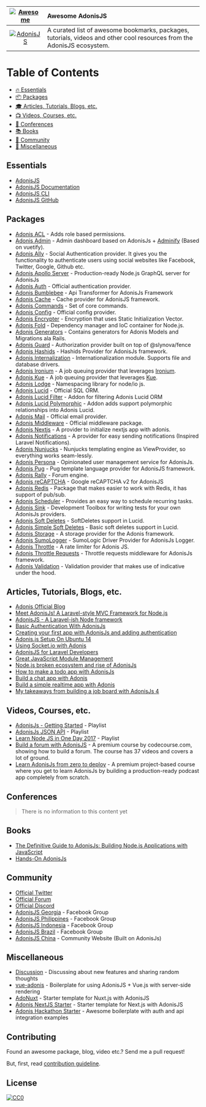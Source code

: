 | [![Awesome](https://cdn.rawgit.com/sindresorhus/awesome/d7305f38d29fed78fa85652e3a63e154dd8e8829/media/badge.svg)](https://github.com/sindresorhus/awesome) | Awesome AdonisJS                                                                                                       |
| :-----------------: | :----------------------------- |
| [![AdonisJS](https://adonisjs.com/images/badge.svg)](http://adonisjs.com)                                                                                   | A curated list of awesome bookmarks, packages, tutorials, videos and other cool resources from the AdonisJS ecosystem. |

# Table of Contents

- [:fire: Essentials](#essentials)
- [:package: Packages](#packages)
- [:mortar_board: Articles, Tutorials, Blogs, etc.](#articles-tutorials-blogs-etc)
- [:tv: Videos, Courses, etc.](#videos-courses-etc)
- [:office: Conferences](#conferences)
- [:books: Books](#books)
- [:loudspeaker: Community](#community)
- [:nut_and_bolt: Miscellaneous](#miscellaneous)

## Essentials

- [AdonisJS](http://adonisjs.com)
- [AdonisJS Documentation](http://adonisjs.com/docs/)
- [AdonisJS CLI](https://github.com/adonisjs/adonis-cli)
- [AdonisJS GitHub](https://github.com/adonisjs)

## Packages
- [Adonis ACL](https://github.com/enniel/adonis-acl) - Adds role based permissions.
- [Adonis Admin](https://github.com/adonis-china/adonis-admin) - Admin dashboard based on AdonisJs + [Adminify](https://github.com/wxs77577/adminify) (Based on vuetify).
- [Adonis Ally](https://github.com/adonisjs/adonis-ally) - Social Authentication provider. It gives you the functionality to authenticate users using social websites like Facebook, Twitter, Google, Github etc.
- [Adonis Apollo Server](https://github.com/ammezie/adonis-apollo-server) - Production-ready Node.js GraphQL server for AdonisJs
- [Adonis Auth](https://github.com/adonisjs/adonis-auth) - Official authentication provider.
- [Adonis Bumblebee](https://github.com/rhwilr/adonis-bumblebee) - Api Transformer for AdonisJs Framework
- [Adonis Cache](https://github.com/helnokaly/adonis-cache) - Cache provider for AdonisJS framework.
- [Adonis Commands](https://github.com/adonisjs/adonis-commands) - Set of core commands.
- [Adonis Config](https://github.com/adonisjs/adonis-config-provider) - Official config provider.
- [Adonis Encrypter](https://github.com/pixeleur/adonis-encrypter) - Encryption that uses Static Initialization Vector.
- [Adonis Fold](https://github.com/poppinss/adonis-fold) - Dependency manager and IoC container for Node.js.
- [Adonis Generators](https://github.com/rtablada/adonis-generators) - Contains generators for Adonis Models and Migrations ala Rails.
- [Adonis Guard](https://github.com/RomainLanz/adonis-guard) - Authorization provider built on top of @slynova/fence 
- [Adonis Hashids](https://www.npmjs.com/package/adonis-hashids) - Hashids Provider for AdonisJs framework.
- [Adonis Internalization](https://github.com/adonisjs/adonis-antl) - Internationalization module. Supports file and database drivers.
- [Adonis Ironium](https://www.npmjs.com/package/adonis-ironium) - A job queuing provider that leverages [Ironium](https://www.npmjs.com/package/ironium).
- [Adonis Kue](https://www.npmjs.com/package/adonis-kue) - A job queuing provider that leverages [Kue](https://www.npmjs.com/package/kue).
- [Adonis Lodge](https://www.npmjs.com/package/adonis-lodge) - Namespacing library for node/io js.
- [Adonis Lucid](https://github.com/adonisjs/adonis-lucid) - Official SQL ORM.
- [Adonis Lucid Filter](https://github.com/lookinlab/adonis-lucid-filter) - Addon for filtering Adonis Lucid ORM
- [Adonis Lucid Polymorphic](https://github.com/enniel/adonis-lucid-polymorphic) - Addon adds support polymorphic relationships into Adonis Lucid.
- [Adonis Mail](https://github.com/adonisjs/adonis-mail) - Official email provider.
- [Adonis Middleware](https://github.com/adonisjs/adonis-middleware) - Official middleware package.
- [Adonis Nextjs](https://github.com/omarkhatibco/adonis-nextjs) - A provider to initialize nextjs app with adonis.
- [Adonis Notifications](https://github.com/enniel/adonis-notifications) - A provider for easy sending notifications (Inspired Laravel Notifications).
- [Adonis Nunjucks](https://www.npmjs.com/package/adonis-nunjucks) - Nunjucks templating engine as ViewProvider, so everything works seam-lessly.
- [Adonis Persona](https://github.com/adonisjs/adonis-persona) - Opinionated user management service for AdonisJs.
- [Adonis Pug](https://github.com/webdevian/adonis-pug) - Pug template language provider for AdonisJS framework.
- [Adonis Rally](https://github.com/adonisjs/adonis-rally) - Forum engine.
- [Adonis reCAPTCHA](https://github.com/lookinlab/adonis-recaptcha2) - Google reCAPTCHA v2 for AdonisJS
- [Adonis Redis](https://github.com/adonisjs/adonis-redis) - Package that makes easier to work with Redis, it has support of pub/sub.
- [Adonis Scheduler](https://www.npmjs.com/package/adonis-scheduler) - Provides an easy way to schedule recurring tasks.
- [Adonis Sink](https://github.com/adonisjs/adonis-sink) - Development Toolbox for writing tests for your own AdonisJs providers.
- [Adonis Soft Deletes](https://github.com/radmen/adonis-lucid-soft-deletes) - SoftDeletes support in Lucid.
- [Adonis Simple Soft Deletes](https://github.com/eiipaw/adonis-soft-deletes) - Basic soft deletes support in Lucid.
- [Adonis Storage](https://github.com/nrempel/adonis-storage) - A storage provider for the Adonis framework.
- [Adonis SumoLogger](https://github.com/carlsonorozco/adonis-sumo-logger) - SumoLogic Driver Provider for AdonisJs Logger.
- [Adonis Throttle](https://github.com/masasron/adonis-throttle) - A rate limiter for Adonis JS.
- [Adonis Throttle Requests](https://www.npmjs.com/package/adonis-throttle-requests) - Throttle requests middleware for AdonisJs framework.
- [Adonis Validation](https://github.com/adonisjs/adonis-validation-provider) - Validation provider that makes use of indicative under the hood.


## Articles, Tutorials, Blogs, etc.

- [Adonis Official Blog](https://adonisjs.svbtle.com)
- [Meet AdonisJs! A Laravel-style MVC Framework for Node.js](https://scotch.io/tutorials/meet-adonisjs-a-laravel-style-mvc-framework-for-node-js)
- [AdonisJS - A Laravel-ish Node framework](http://heera.it/adonis-laravel-ish-node-framework#.V9vW2KNh1TJ)
- [Basic Authentication With AdonisJs](https://adonisjs.svbtle.com/basic-authentication-with-adonisjs)
- [Creating your first app with AdonisJs and adding authentication](https://auth0.com/blog/creating-your-first-app-with-adonisj-and-adding-authentication/)
- [Adonis.js Setup On Ubuntu 14](https://www.vultr.com/docs/adonis-js-setup-on-ubuntu-14)
- [Using Socket.io with Adonis](http://amanvirk.me/using-socket-io-with-adonis/)
- [AdonisJS for Laravel Developers](http://codefortheweb.com/blog/adonisjs-for-laravel-developers)
- [Great JavaScript Module Management](https://medium.com/@assertchris/effortless-javascript-modules-f6c1059d11d4#.vcx23lblo)
- [Node.js broken ecosystem and rise of AdonisJs](https://medium.com/@Charles6Andy/node-js-broken-ecosystem-and-rise-of-adonisjs-46e3d63e5fcc#.fkxzcpx0t)
- [How to make a todo app with AdonisJs](https://madsobel.com/how-to-make-a-todo-app-with-adonisjs)
- [Build a chat app with Adonis](https://pusher.com/tutorials/chat-adonisjs)
- [Build a simple realtime app with Adonis](https://pusher.com/tutorials/adonis-realtime)
- [My takeaways from building a job board with AdonisJs 4](https://hackernoon.com/my-takeaways-from-building-a-job-board-with-adonisjs-4-f4071d98a929)

## Videos, Courses, etc.

- [AdonisJs - Getting Started](https://www.youtube.com/watch?v=3dRbd2G9QZI&list=PLWmIA5YpCsizOMoM3tH5NSp1sHmdzVLvW) - Playlist
- [AdonisJs JSON API](https://www.youtube.com/watch?v=HSZDcSO3EcA&list=PL4j61BsbjVkKe__y9_EPGcHf-WviE8NIp) - Playlist
- [Learn Node JS in One Day 2017](https://www.youtube.com/watch?v=-tiwWt-938A&list=PL_ZUs2eBjBit6TGK5h0yomhHlCJnq0rh-) - Playlist
- [Build a forum with AdonisJS](https://www.codecourse.com/lessons/build-a-forum-with-adonis-js) - A premium course by codecourse.com, showing how to build a forum. The course has 37 videos and covers a lot of ground.
- [Learn AdonisJs from zero to deploy](http://www.learnadonisjs.com) - A premium project-based course where you get to learn AdonisJs by building a production-ready podcast app completely from scratch.

## Conferences

> There is no information to this content yet

## Books

- [The Definitive Guide to AdonisJs: Building Node.js Applications with JavaScript](https://www.amazon.com/Definitive-Guide-AdonisJs-Applications-JavaScript/dp/1484233891)
- [Hands-On AdonisJs](https://leanpub.com/handsonadonisjsthelaravelflavournodeframework)

## Community

- [Official Twitter](https://twitter.com/adonisframework)
- [Official Forum](https://forum.adonisjs.com)
- [Official Discord](https://discord.gg/vDcEjq6?)
- [AdonisJS Georgia](https://www.facebook.com/groups/adonisjs.georgia/) - Facebook Group
- [AdonisJS Philippines](https://www.facebook.com/groups/adonisjs.philippines/) - Facebook Group
- [AdonisJS Indonesia](https://www.facebook.com/groups/1255340381204098/) - Facebook Group
- [AdonisJS Brazil](https://www.facebook.com/groups/2199502930282668/) - Facebook Group
- [AdonisJS China](https://adonis-china.org/) - Community Website (Built on AdonisJs)

## Miscellaneous

- [Discussion](https://github.com/adonisjs/discussion) - Discussing about new features and sharing random thoughts
- [vue-adonis](https://github.com/Atinux/vue-adonis) - Boilerplate for using AdonisJS + Vue.js with server-side rendering
- [AdoNuxt](https://github.com/nuxt/adonuxt) - Starter template for Nuxt.js with AdonisJS
- [Adonis NextJS Starter](https://github.com/omarkhatibco/adonis-nextjs-starter) - Starter template for Next.js with AdonisJS
- [Adonis Hackathon Starter](https://github.com/iamraphson/adonisjs-hackathon-starter) - Awesome boilerplate with auth and api integration examples

## Contributing

Found an awesome package, blog, video etc.? Send me a pull request!

But, first, read [contribution guideline](https://github.com/zgabievi/awesome-adonisjs/blob/master/CONTRIBUTING.md).

## License

[![CC0](http://mirrors.creativecommons.org/presskit/buttons/88x31/svg/cc-zero.svg)](https://creativecommons.org/publicdomain/zero/1.0/)
